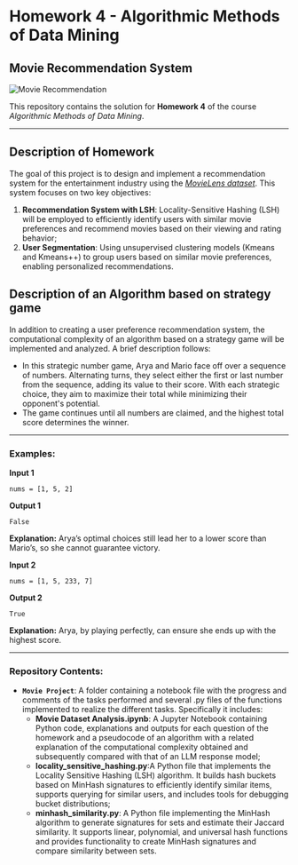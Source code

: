 # Homework 4 - Algorithmic Methods of Data Mining

## Movie Recommendation System 

![Movie Recommendation](https://www.justwatch.com/appassets/img/home/global-home-bg-comp.png)

This repository contains the solution for **Homework 4** of the course *Algorithmic Methods of Data Mining*.

---

## Description of Homework
The goal of this project is to design and implement a recommendation system for the entertainment industry using the [*MovieLens dataset*](https://www.kaggle.com/datasets/grouplens/movielens-20m-dataset?select=rating.csv). This system focuses on two key objectives:  

1. **Recommendation System with LSH**: Locality-Sensitive Hashing (LSH) will be employed to efficiently identify users with similar movie preferences and recommend movies based on their viewing and rating behavior;
2. **User Segmentation**: Using unsupervised clustering models (Kmeans and Kmeans++) to group users based on similar movie preferences, enabling personalized recommendations.

## Description of an Algorithm based on strategy game
In addition to creating a user preference recommendation system, the computational complexity of an algorithm based on a strategy game will be implemented and analyzed. A brief description follows:
- In this strategic number game, Arya and Mario face off over a sequence of numbers. Alternating turns, they select either the first or last number from the sequence, adding its value to their score. With each strategic choice, they aim to maximize their total while minimizing their opponent's potential. 
- The game continues until all numbers are claimed, and the highest total score determines the winner.
  
---

### Examples:

**Input 1**

```nums = [1, 5, 2]```

**Output 1**

```False```

**Explanation:** Arya’s optimal choices still lead her to a lower score than Mario’s, so she cannot guarantee victory.

**Input 2**

```nums = [1, 5, 233, 7]```

**Output 2**

```True```

**Explanation:** Arya, by playing perfectly, can ensure she ends up with the highest score.

---

### Repository Contents:

- **`Movie Project`**: A folder containing a notebook file with the progress and comments of the tasks performed and several .py files of the functions implemented to realize the different tasks. Specifically it includes:
    - **Movie Dataset Analysis.ipynb**: A Jupyter Notebook containing Python code, explanations and outputs for each question of the homework and a pseudocode of an algorithm with a related explanation of the computational complexity obtained and subsequently compared with that of an LLM response model;
    - **locality_sensitive_hashing.py**:A Python file that implements the Locality Sensitive Hashing (LSH) algorithm. It builds hash buckets based on MinHash signatures to efficiently identify similar items, supports querying for similar users, and includes tools for debugging bucket distributions;
    - **minhash_similarity.py**: A Python file implementing the MinHash algorithm to generate signatures for sets and estimate their Jaccard similarity. It supports linear, polynomial, and universal hash functions and provides functionality to create MinHash signatures and compare similarity between sets.




